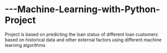 # ---Machine-Learning-with-Python-Project
Project is based on predicting the loan status of different loan customers based on historical data and other external factors using different machine learning algorithms
